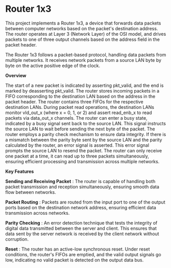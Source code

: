 # Router 1x3

This project implements a Router 1x3, a device that forwards data packets between computer networks based on the packet's destination address. The router operates at Layer 3 (Network Layer) of the OSI model, and drives packets to one of three output channels based on the address field in the packet header.

The Router 1x3 follows a packet-based protocol, handling data packets from multiple networks. It receives network packets from a source LAN byte by byte on the active positive edge of the clock.



**Overview**

The start of a new packet is indicated by asserting pkt_valid, and the end is marked by deasserting pkt_valid. The router stores incoming packets in a FIFO corresponding to the destination LAN based on the address in the packet header. The router contains three FIFOs for the respective destination LANs. During packet read operations, the destination LANs monitor vld_out_x (where x = 0, 1, or 2) and assert read_enb_x to read packets via data_out_x channels. The router can enter a busy state, indicated by a busy signal sent back to the source LAN. This signal instructs the source LAN to wait before sending the next byte of the packet. The router employs a parity check mechanism to ensure data integrity. If there is a mismatch between the parity byte sent by the source LAN and the parity calculated by the router, an error signal is asserted. This error signal prompts the source LAN to resend the packet. The router can only receive one packet at a time, it can read up to three packets simultaneously, ensuring efficient processing and transmission across multiple networks.



**Key Features**

**Sending and Receiving Packet** : The router is capable of handling both packet transmission and reception simultaneously, ensuring smooth data flow between networks.

**Packet Routing** : Packets are routed from the input port to one of the output ports based on the destination network address, ensuring efficient data transmission across networks.

**Parity Checking** : An error detection technique that tests the integrity of digital data transmitted between the server and client. This ensures that data sent by the server network is received by the client network without corruption.

**Reset** : The router has an active-low synchronous reset. Under reset conditions, the router's FIFOs are emptied, and the valid output signals go low, indicating no valid packet is detected on the output data bus.

